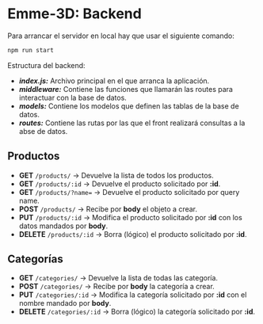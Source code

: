 # Emme-3D: Backend
Para arrancar el servidor en local hay que usar el siguiente comando:
```bash
npm run start
```

Estructura del backend:
- ***index.js:*** Archivo principal en el que arranca la aplicación.
- ***middleware:*** Contiene las funciones que llamarán las routes para interactuar con la base de datos.
- ***models:*** Contiene los modelos que definen las tablas de la base de datos.
- ***routes:*** Contiene las rutas por las que el front realizará consultas a la abse de datos.

## Productos
- **GET** ```/products/``` -> Devuelve la lista de todos los productos.
- **GET** ```/products/:id``` -> Devuelve el producto solicitado por **:id**.
- **GET** ```/products/?name=``` -> Devuelve el producto solicitado por query name.
- **POST** ```/products/``` -> Recibe por **body** el objeto a crear.
- **PUT** ```/products/:id``` -> Modifica el producto solicitado por **:id** con los datos mandados por **body**.
- **DELETE** ```/products/:id``` -> Borra (lógico) el producto solicitado por **:id**.

## Categorías
- **GET** ```/categories/``` -> Devuelve la lista de todas las categoría.
- **POST** ```/categories/``` -> Recibe por **body** la categoría a crear.
- **PUT** ```/categories/:id``` -> Modifica la categoría solicitado por **:id** con el nombre mandado por **body**.
- **DELETE** ```/categories/:id``` -> Borra (lógico) la categoría solicitado por **:id**.